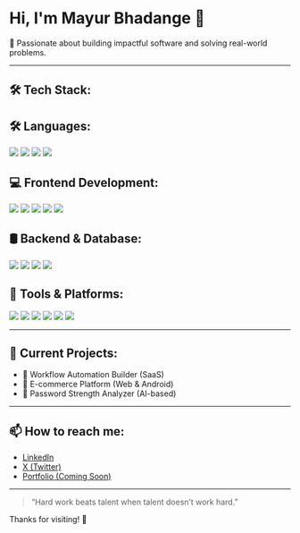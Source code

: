 # Hi, I'm Mayur Bhadange 👋

🎯 Passionate about building impactful software and solving real-world problems.  

---

## 🛠️ Tech Stack:
## 🛠️ Languages:
<img src="https://img.shields.io/badge/C%2B%2B-00599C?style=for-the-badge&logo=c%2B%2B&logoColor=white"/> <img src="https://img.shields.io/badge/Java-ED8B00?style=for-the-badge&logo=java&logoColor=white"/> <img src="https://img.shields.io/badge/JavaScript-000000?style=for-the-badge&logo=javascript&logoColor=yellow"/> <img src="https://img.shields.io/badge/TypeScript-3178C6?style=for-the-badge&logo=typescript&logoColor=white"/>

## 💻 Frontend Development:
<img src="https://img.shields.io/badge/React-20232A?style=for-the-badge&logo=react&logoColor=61DAFB"/> <img src="https://img.shields.io/badge/Next.js-000000?style=for-the-badge&logo=nextdotjs&logoColor=white"/> <img src="https://img.shields.io/badge/HTML5-E34F26?style=for-the-badge&logo=html5&logoColor=white"/> <img src="https://img.shields.io/badge/CSS3-1572B6?style=for-the-badge&logo=css3&logoColor=white"/> <img src="https://img.shields.io/badge/Tailwind-38B2AC?style=for-the-badge&logo=tailwindcss&logoColor=white"/>

## 🛢 Backend & Database:
<img src="https://img.shields.io/badge/Node.js-339933?style=for-the-badge&logo=nodedotjs&logoColor=white"/> <img src="https://img.shields.io/badge/Express.js-404D59?style=for-the-badge"/> <img src="https://img.shields.io/badge/MongoDB-4EA94B?style=for-the-badge&logo=mongodb&logoColor=white"/> <img src="https://img.shields.io/badge/MySQL-4479A1?style=for-the-badge&logo=mysql&logoColor=white"/>

## 🔧 Tools & Platforms:
<img src="https://img.shields.io/badge/GitHub-181717?style=for-the-badge&logo=github&logoColor=white"/> <img src="https://img.shields.io/badge/Docker-2496ED?style=for-the-badge&logo=docker&logoColor=white"/> <img src="https://img.shields.io/badge/Kubernetes-326CE5?style=for-the-badge&logo=kubernetes&logoColor=white"/> <img src="https://img.shields.io/badge/AWS-FF9900?style=for-the-badge&logo=amazonaws&logoColor=white"/> <img src="https://img.shields.io/badge/VSCode-007ACC?style=for-the-badge&logo=visualstudiocode&logoColor=white"/> <img src="https://img.shields.io/badge/Figma-000000?style=for-the-badge&logo=figma&logoColor=white"/>



---

## 🔭 Current Projects:
- 🚀 Workflow Automation Builder (SaaS)
- 🛒 E-commerce Platform (Web & Android)
- 🔐 Password Strength Analyzer (AI-based)

---

## 📫 How to reach me:
- [LinkedIn](https://www.linkedin.com/in/mayur-bhadange)
- [X (Twitter)](https://www.linkedin.com/in/mayur-bhadange-392a82249/)
- [Portfolio (Coming Soon)]()

---

> “Hard work beats talent when talent doesn’t work hard.”  

Thanks for visiting! 🚀
